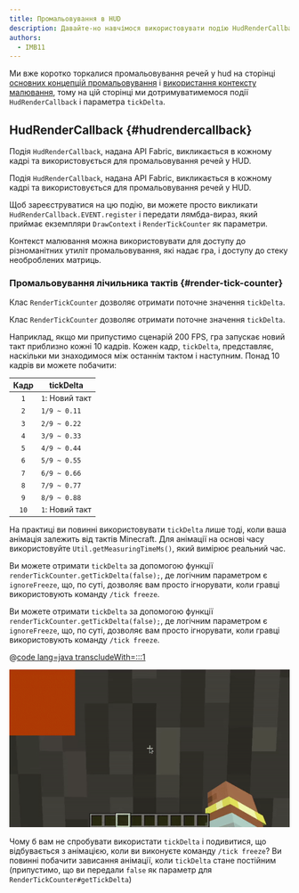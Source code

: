 ```yaml
---
title: Промальовування в HUD
description: Давайте-но навчімося використовувати подію HudRenderCallback для промальовування у HUD.
authors:
  - IMB11
---
```


Ми вже коротко торкалися промальовування речей у hud на сторінці [основних концепцій промальовування](./basic-concepts) і [використання контексту малювання](./draw-context), тому на цій сторінці ми дотримуватимемося події `HudRenderCallback` і параметра `tickDelta`.

## HudRenderCallback {#hudrendercallback}

Подія `HudRenderCallback`, надана API Fabric, викликається в кожному кадрі та використовується для промальовування речей у HUD.

Подія `HudRenderCallback`, надана API Fabric, викликається в кожному кадрі та використовується для промальовування речей у HUD.

Щоб зареєструватися на цю подію, ви можете просто викликати `HudRenderCallback.EVENT.register` і передати лямбда-вираз, який приймає екземпляри `DrawContext` і `RenderTickCounter` як параметри.

Контекст малювання можна використовувати для доступу до різноманітних утиліт промальовування, які надає гра, і доступу до стеку необроблених матриць.

### Промальовування лічильника тактів {#render-tick-counter}

Клас `RenderTickCounter` дозволяє отримати поточне значення `tickDelta`.

Клас `RenderTickCounter` дозволяє отримати поточне значення `tickDelta`.

Наприклад, якщо ми припустимо сценарій 200 FPS, гра запускає новий такт приблизно кожні 10 кадрів. Кожен кадр, `tickDelta`, представляє, наскільки ми знаходимося між останнім тактом і наступним. Понад 10 кадрів ви можете побачити:

| Кадр | tickDelta                       |
| :--: | ------------------------------- |
|  `1` | `1`: Новий такт |
|  `2` | `1/9 ~ 0.11`                    |
|  `3` | `2/9 ~ 0.22`                    |
|  `4` | `3/9 ~ 0.33`                    |
|  `5` | `4/9 ~ 0.44`                    |
|  `6` | `5/9 ~ 0.55`                    |
|  `7` | `6/9 ~ 0.66`                    |
|  `8` | `7/9 ~ 0.77`                    |
|  `9` | `8/9 ~ 0.88`                    |
| `10` | `1`: Новий такт |

На практиці ви повинні використовувати `tickDelta` лише тоді, коли ваша анімація залежить від тактів Minecraft. Для анімації на основі часу використовуйте `Util.getMeasuringTimeMs()`, який вимірює реальний час.

Ви можете отримати `tickDelta` за допомогою функції `renderTickCounter.getTickDelta(false);`, де логічним параметром є `ignoreFreeze`, що, по суті, дозволяє вам просто ігнорувати, коли гравці використовують команду `/tick freeze`.

Ви можете отримати `tickDelta` за допомогою функції `renderTickCounter.getTickDelta(false);`, де логічним параметром є `ignoreFreeze`, що, по суті, дозволяє вам просто ігнорувати, коли гравці використовують команду `/tick freeze`.

@[code lang=java transcludeWith=:::1](@/reference/latest/src/client/java/com/example/docs/rendering/HudRenderingEntrypoint.java)

![Зміна кольору з часом](/assets/develop/rendering/hud-rendering-deltatick.webp)

Чому б вам не спробувати використати `tickDelta` і подивитися, що відбувається з анімацією, коли ви виконуєте команду `/tick freeze`? Ви повинні побачити зависання анімації, коли `tickDelta` стане постійним (припустимо, що ви передали `false` як параметр для `RenderTickCounter#getTickDelta`)
